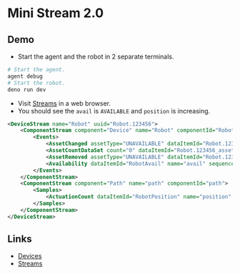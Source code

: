 # Mini Stream 2.0

## Demo

- Start the agent and the robot in 2 separate terminals.

```sh
# Start the agent.
agent debug
# Start the robot.
deno run dev
```

- Visit [Streams](http://localhost:8000/current) in a web browser.
- You should see the `avail` is `AVAILABLE` and `position` is increasing.

```xml
<DeviceStream name="Robot" uuid="Robot.123456">
    <ComponentStream component="Device" name="Robot" componentId="Robot.123456">
        <Events>
            <AssetChanged assetType="UNAVAILABLE" dataItemId="Robot.123456_asset_chg" sequence="16" timestamp="2025-03-24T07:55:12.390022Z">UNAVAILABLE</AssetChanged>
            <AssetCountDataSet count="0" dataItemId="Robot.123456_asset_count" sequence="18" timestamp="2025-03-24T07:55:12.390032Z">UNAVAILABLE</AssetCountDataSet>
            <AssetRemoved assetType="UNAVAILABLE" dataItemId="Robot.123456_asset_rem" sequence="17" timestamp="2025-03-24T07:55:12.390027Z">UNAVAILABLE</AssetRemoved>
            <Availability dataItemId="RobotAvail" name="avail" sequence="24" timestamp="2025-03-24T07:55:12.391Z">AVAILABLE</Availability>
        </Events>
    </ComponentStream>
    <ComponentStream component="Path" name="path" componentId="path">
        <Samples>
            <ActuationCount dataItemId="RobotPosition" name="position" sequence="121" timestamp="2025-03-24T07:56:40.488Z">88</ActuationCount>
        </Samples>
    </ComponentStream>
</DeviceStream>
```

## Links

- [Devices](http://localhost:8000/)
- [Streams](http://localhost:8000/current)
